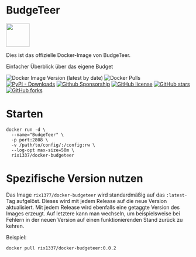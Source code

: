 # BudgeTeer

<img src="https://raw.githubusercontent.com/rix1337/BudgeTeer/main/budgeteer/web_interface/vuejs_frontend/public/favicon.ico" data-canonical-src="https://raw.githubusercontent.com/rix1337/BudgeTeer/main/budgeteer/web_interface/vuejs_frontend/public/favicon.ico" width="64" height="64" />

Dies ist das offizielle Docker-Image von BudgeTeer.

Einfacher Überblick über das eigene Budget 

![Docker Image Version (latest by date)](https://img.shields.io/docker/v/rix1337/docker-budgeteer)
![Docker Pulls](https://img.shields.io/docker/pulls/rix1337/docker-budgeteer)
[![PyPI - Downloads](https://img.shields.io/pypi/dm/budgeteer)](https://github.com/rix1337/BudgeTeer/releases)
[![Github Sponsorship](https://img.shields.io/badge/support-me-red.svg)](https://github.com/users/rix1337/sponsorship)
[![GitHub license](https://img.shields.io/github/license/rix1337/BudgeTeer.svg)](https://github.com/rix1337/BudgeTeer/blob/main/LICENSE.md)
[![GitHub stars](https://img.shields.io/github/stars/rix1337/BudgeTeer.svg)](https://github.com/rix1337/BudgeTeer/stargazers)
[![GitHub forks](https://img.shields.io/github/forks/rix1337/BudgeTeer.svg)](https://github.com/rix1337/BudgeTeer/network)


# Starten

```
docker run -d \
  --name="BudgeTeer" \
  -p port:2808 \
  -v /path/to/config/:/config:rw \
  --log-opt max-size=50m \
  rix1337/docker-budgeteer
  ```
  
# Spezifische Version nutzen

Das Image `rix1377/docker-budgeteer` wird standardmäßig auf das `:latest`-Tag aufgelöst. Dieses wird mit jedem Release auf die neue Version aktualisiert. Mit jedem Release wird ebenfalls eine getaggte Version des Images erzeugt. Auf letztere kann man wechseln, um beispielsweise bei Fehlern in der neuen Version auf einen funktionierenden Stand zurück zu kehren.

Beispiel:

`docker pull rix1337/docker-budgeteer:0.0.2`

